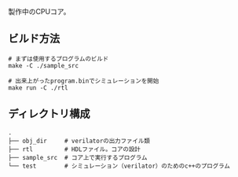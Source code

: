 製作中のCPUコア。
## ビルド方法

```
# まずは使用するプログラムのビルド
make -C ./sample_src

# 出来上がったprogram.binでシミュレーションを開始
make run -C ./rtl
```

## ディレクトリ構成
```
.
├── obj_dir     # verilatorの出力ファイル類
├── rtl	        # HDLファイル。コアの設計
├── sample_src  # コア上で実行するプログラム
└── test        # シミュレーション（verilator）のためのc++のプログラム
```

